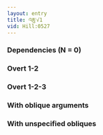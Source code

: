 ```yaml
---
layout: entry
title: འཆུ་√1
vid: Hill:0527
---
```

### Dependencies (N = 0)


### Overt 1-2


### Overt 1-2-3


### With oblique arguments


### With unspecified obliques
